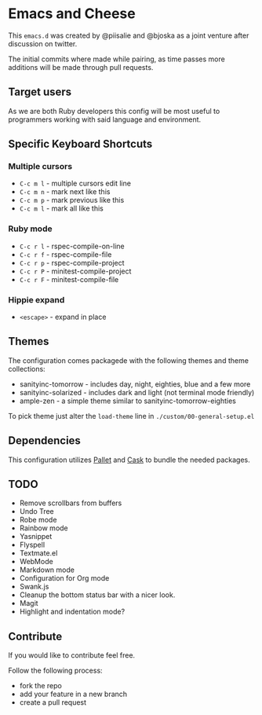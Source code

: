 # Emacs and Cheese

This `emacs.d` was created by @piisalie and @bjoska as a joint venture after discussion on twitter.

The initial commits where made while pairing, as time passes more additions will be made through pull requests.

## Target users

As we are both Ruby developers this config will be most useful to programmers working with said language and environment.

## Specific Keyboard Shortcuts

### Multiple cursors

- `C-c m l` - multiple cursors edit line
- `C-c m n` - mark next like this
- `C-c m p` - mark previous like this
- `C-c m l` - mark all like this

### Ruby mode

- `C-c r l` - rspec-compile-on-line
- `C-c r f` - rspec-compile-file
- `C-c r p` - rspec-compile-project
- `C-c r P` - minitest-compile-project
- `C-c r F` - minitest-compile-file

### Hippie expand

- `<escape>` - expand in place

## Themes

The configuration comes packagede with the following themes and theme collections:
- sanityinc-tomorrow - includes day, night, eighties, blue and a few more
- sanityinc-solarized - includes dark and light (not terminal mode friendly)
- ample-zen - a simple theme similar to sanityinc-tomorrow-eighties

To pick theme just alter the `load-theme` line in `./custom/00-general-setup.el`

## Dependencies

This configuration utilizes [Pallet](https://github.com/rdallasgray/pallet) and [Cask](https://github.com/cask/cask) to bundle the needed packages.

## TODO

- Remove scrollbars from buffers
- Undo Tree
- Robe mode
- Rainbow mode
- Yasnippet
- Flyspell
- Textmate.el
- WebMode
- Markdown mode
- Configuration for Org mode
- Swank.js
- Cleanup the bottom status bar with a nicer look.
- Magit
- Highlight and indentation mode?

## Contribute

If you would like to contribute feel free.

Follow the following process:

- fork the repo 
- add your feature in a new branch
- create a pull request
